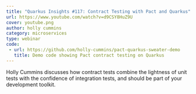 ```yaml
---
title: "Quarkus Insights #117: Contract Testing with Pact and Quarkus"
url: https://www.youtube.com/watch?v=d9CSY8HuZ9U
cover: youtube.png
author: holly cummins
category: microservices
type: webinar
code: 
 - url: https://github.com/holly-cummins/pact-quarkus-sweater-demo
   title: Demo code showing Pact contract testing on Quarkus
---
```


Holly Cummins discusses how contract tests combine the lightness of unit tests with the confidence of integration tests, and should be part of your development toolkit.